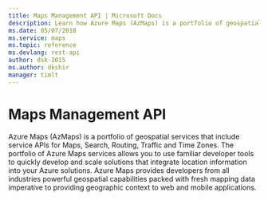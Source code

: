 ```yaml
---
title: Maps Management API | Microsoft Docs
description: Learn how Azure Maps (AzMaps) is a portfolio of geospatial services that include service APIs for Maps, Search, Routing, Traffic and Time Zones.
ms.date: 05/07/2018
ms.service: maps
ms.topic: reference
ms.devlang: rest-api
author: dsk-2015
ms.author: dkshir
manager: timlt
---
```


# Maps Management API

Azure Maps (AzMaps) is a portfolio of geospatial services that include service APIs for Maps, Search, Routing, Traffic and Time Zones. The portfolio of Azure Maps services allows you to use familiar developer tools to quickly develop and scale solutions that integrate location information into your Azure solutions. Azure Maps provides developers from all industries powerful geospatial capabilities packed with fresh mapping data imperative to providing geographic context to web and mobile applications. 